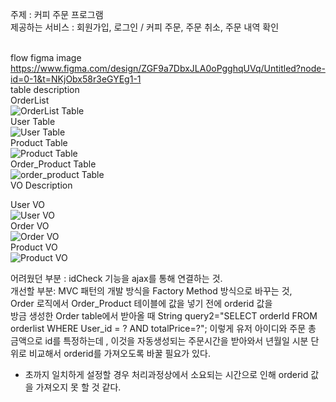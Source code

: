 주제 : 커피 주문 프로그램<br>
제공하는 서비스 : 회원가입, 로그인 / 커피 주문, 주문 취소, 주문 내역 확인 <br><br>

flow figma image <br>
https://www.figma.com/design/ZGF9a7DbxJLA0oPgghqUVq/Untitled?node-id=0-1&t=NKjObx58r3eGYEg1-1 <br>
table description<br>
OrderList<br>
![OrderList Table](https://github.com/user-attachments/assets/278abe4f-64b0-4058-a769-9005beacab40)<br>
User Table<br>
![User Table](https://github.com/user-attachments/assets/4068eb1c-0712-44a6-8e33-b849c5f853c5)<br>
Product Table<br>
![Product Table](https://github.com/user-attachments/assets/7dbece87-09fe-4ef8-b8c9-8596f8d28603)<br>
Order_Product Table<br>
![order_product Table](https://github.com/user-attachments/assets/7ff3dd2b-3508-4cd7-985b-b94f1fbb1164)<br>
VO Description<br>

User VO<br>
![User VO](https://github.com/user-attachments/assets/6c9e887a-1faf-47d5-8449-0db44dd8914e)<br>
Order VO<br>
![Order VO](https://github.com/user-attachments/assets/d6b355ff-f916-46b5-a7b2-c73784c18e06)<br>
Product VO<br>
![Product VO](https://github.com/user-attachments/assets/4e4ea2d1-43ec-4535-a60d-715eae518bac)<br>

어려웠던 부분 : idCheck 기능을 ajax를 통해 연결하는 것.<br>
개선할 부분: MVC 패턴의 개발 방식을 Factory Method 방식으로 바꾸는 것, <br>
Order 로직에서 Order_Product 테이블에 값을 넣기 전에 orderid 값을<Br>
방금 생성한 Order table에서 받아올 때 
String query2="SELECT orderId FROM orderlist WHERE User_id = ? AND totalPrice=?";
이렇게 유저 아이디와 주문 총 금액으로 id를 특정하는데 ,
이것을 자동생성되는 주문시간을 받아와서 년월일 시분 단위로 비교해서 orderid를 가져오도록 바꿀 필요가 있다.
* 초까지 일치하게 설정할 경우 처리과정상에서 소요되는 시간으로 인해 orderid 값을 가져오지 못 할 것 같다.






